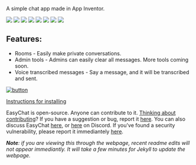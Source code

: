 A simple chat app made in App Inventor.

[![](https://img.shields.io/github/stars/thecoder876/EasyChat?color=blue&style=flat-square)](https://github.com/thecoder876/EasyChat/stargazers)
[![](https://img.shields.io/github/watchers/thecoder876/EasyChat?color=blue&style=flat-square)](https://github.com/thecoder876/EasyChat/watchers)
[![](https://img.shields.io/github/issues/thecoder876/EasyChat?color=blue&style=flat-square)](https://github.com/thecoder876/EasyChat/issues)
[![](https://img.shields.io/github/issues-pr/thecoder876/EasyChat?color=blue&style=flat-square)](https://github.com/thecoder876/EasyChat/pulls)
[![](https://img.shields.io/github/downloads/thecoder876/EasyChat/total?style=flat-square&logo=github&logoColor=white&label=downloads&color=181717)](https://github.com/thecoder876/EasyChat/releases)
[![](https://img.shields.io/badge/chat-on_discord-7289da.svg?style=flat-square)](https://discord.gg/3GrzFT4v9q)
[![](https://img.shields.io/badge/discuss-on_github-181717.svg?style=flat-square)](https://github.com/thecoder876/EasyChat/discussions)
[![](https://img.shields.io/badge/website-thecoder876.github.io/EasyChat-ff7b26.svg?style=flat-square)](https://thecoder876.github.io/EasyChat)

## Features:
- Rooms - Easily make private conversations.
- Admin tools - Admins can easily clear all messages. More tools coming soon.
- Voice transcribed messages - Say a message, and it will be transcribed and sent.

[![button](https://u.cubeupload.com/thecoder876/download.png)](https://github.com/thecoder876/EasyChat/releases/download/v1.0/EasyChat.v1.0.apk "Download the .apk file for the latest version")

[Instructions for installing](https://github.com/thecoder876/EasyChat/wiki/Installation "Visit the wiki page on installation")

EasyChat is open-source. Anyone can contribute to it. [Thinking about contributing](https://github.com/thecoder876/EasyChat/wiki/Contributing "Read the wiki page on contributing")?
If you have a suggestion or bug, report it [here](https://github.com/thecoder876/EasyChat/issues/new/choose "Open a new issue").
You can also discuss EasyChat [here](https://github.com/thecoder876/EasyChat/discussions "Switch to the Discussions tab"), or [here](https://discord.gg/du6eggm8mk) on Discord.
If you've found a security vulnerability, please report it immediantely [here](https://github.com/thecoder876/EasyChat/issues/new?assignees=&labels=vulnerability&template=security-vulnerability.md&title=Security+vulnerability+-+ "Open a new security vulnerability issue").

_**Note**: if you are viewing this through the webpage, recent readme edits will not appear immediantly. It will take a few minutes for Jekyll to update the webpage._
